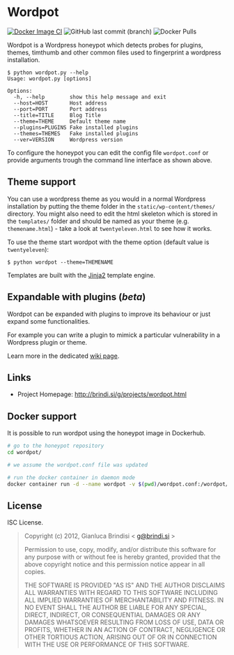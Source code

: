 # Wordpot
[![Docker Image CI](https://github.com/The-Honeypot-Archive-Project/wordpot/actions/workflows/docker-image.yml/badge.svg)](https://github.com/The-Honeypot-Archive-Project/honeyprint/actions/workflows/docker-image.yml)
![GitHub last commit (branch)](https://img.shields.io/github/last-commit/The-Honeypot-Archive-Project/wordpot)
![Docker Pulls](https://img.shields.io/docker/pulls/thehoneypotarchiveproject/wordpot?color=green)

Wordpot is a Wordpress honeypot which detects probes for plugins, themes, timthumb and other common files used to fingerprint a wordpress installation.
   
    $ python wordpot.py --help
    Usage: wordpot.py [options]
    
    Options:
      -h, --help        show this help message and exit
      --host=HOST       Host address
      --port=PORT       Port address
      --title=TITLE     Blog Title
      --theme=THEME     Default theme name
      --plugins=PLUGINS Fake installed plugins
      --themes=THEMES   Fake installed plugins
      --ver=VERSION     Wordpress version

To configure the honeypot you can edit the config file `wordpot.conf` or provide arguments trough the command line interface as shown above.

## Theme support

You can use a wordpress theme as you would in a normal Wordpress installation by putting the theme folder in the `static/wp-content/themes/` directory. You might also need to edit the html skeleton which is stored in the `templates/` folder and should be named as your theme (e.g. `themename.html`) - take a look at `twentyeleven.html` to see how it works. 

To use the theme start wordpot with the theme option (default value is `twentyeleven`):
    
    $ python wordpot --theme=THEMENAME

Templates are built with the [Jinja2](http://jinja.pocoo.org) template engine.

## Expandable with plugins (*beta*)

Wordpot can be expanded with plugins to improve its behaviour or just expand some functionalities.

For example you can write a plugin to mimick a particular vulnerability in a Wordpress plugin or theme.

Learn more in the dedicated [wiki page](https://github.com/gbrindisi/wordpot/wiki/Plugins).

## Links

* Project Homepage: http://brindi.si/g/projects/wordpot.html

## Docker support

It is possible to run wordpot using the honeypot image in Dockerhub.

```bash
# go to the honeypot repository
cd wordpot/

# we assume the wordpot.conf file was updated

# run the docker container in daemon mode
docker container run -d --name wordpot -v $(pwd)/wordpot.conf:/wordpot/wordpot.conf:ro -v $(pwd)/logs:/wordpot/logs -p 80:80 thehoneypotarchiveproject/wordpot:latest

```

## License

ISC License.
 
> Copyright (c) 2012, Gianluca Brindisi < g@brindi.si >
>
> Permission to use, copy, modify, and/or distribute this software for any purpose with or without fee is hereby granted, provided that the above copyright notice and this permission notice appear in all copies.
>
> THE SOFTWARE IS PROVIDED "AS IS" AND THE AUTHOR DISCLAIMS ALL WARRANTIES WITH REGARD TO THIS SOFTWARE INCLUDING ALL IMPLIED WARRANTIES OF MERCHANTABILITY AND FITNESS. IN NO EVENT SHALL THE AUTHOR BE LIABLE FOR ANY SPECIAL, DIRECT, INDIRECT, OR CONSEQUENTIAL DAMAGES OR ANY DAMAGES WHATSOEVER RESULTING FROM LOSS OF USE, DATA OR PROFITS, WHETHER IN AN ACTION OF CONTRACT, NEGLIGENCE OR OTHER TORTIOUS ACTION, ARISING OUT OF OR IN CONNECTION WITH THE USE OR PERFORMANCE OF THIS SOFTWARE.
